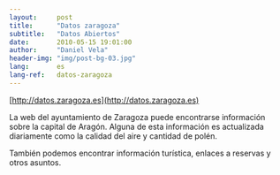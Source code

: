 ```yaml
---
layout:     post
title:      "Datos zaragoza"
subtitle:   "Datos Abiertos"
date:       2010-05-15 19:01:00
author:     "Daniel Vela"
header-img: "img/post-bg-03.jpg"
lang:       es
lang-ref:   datos-zaragoza
---
```


[http://datos.zaragoza.es](http://datos.zaragoza.es)  

La web del ayuntamiento de Zaragoza puede encontrarse información sobre la capital de Aragón. Alguna de esta información es actualizada diariamente como la calidad del aire y cantidad de polén.

También podemos encontrar información turística, enlaces a reservas y otros asuntos.
